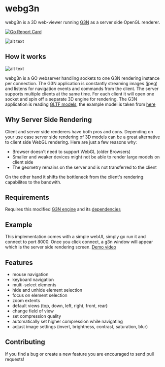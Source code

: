 
# webg3n

webg3n is a 3D web-viewer running [G3N](https://github.com/g3n/engine) as a server side OpenGL renderer.

[![Go Report Card](https://goreportcard.com/badge/github.com/moethu/webg3n)](https://goreportcard.com/report/github.com/moethu/webg3n)

![alt text](https://github.com/moethu/g3nserverside/raw/master/images/screenshot03.png)

## How it works

![alt text](https://github.com/moethu/g3nserverside/raw/master/images/arc.png)

webg3n is a GO webserver handling sockets to one G3N rendering instance per connection. The G3N application is constantly streaming images (jpeg) and listens for navigation events and commands from the client. The server supports multiple clients at the same time. For each client it will open one socket and spin off a separate 3D engine for rendering. The G3N application is reading [GLTF models](https://github.com/KhronosGroup/glTF), the example model is taken from [here](https://github.com/KhronosGroup/glTF-Sample-Models)

## Why Server Side Rendering

Client and server side renderers have both pros and cons. Depending on your use case server side rendering of 3D models can be a great alternative to client side WebGL rendering. Here are just a few reasons why:

- Browser doesn't need to support WebGL (older Browsers)
- Smaller and weaker devices might not be able to render large models on client side
- The geometry remains on the server and is not transferred to the client

On the other hand it shifts the bottleneck from the client's rendering capabilites to the bandwith.

## Requirements

Requires this modified [G3N engine](https://github.com/moethu/engine) and its [dependencies](https://github.com/moethu/engine#dependencies)

## Example

This implementation comes with a simple webUI, simply go run it and connect to port 8000.
Once you click connect, a g3n window will appear which is the server side rendering screen.
[Demo video](https://vimeo.com/358812535)

## Features

- mouse navigation
- keyboard navigation
- multi-select elements
- hide and unhide element selection
- focus on element selection
- zoom extents
- default views (top, down, left, right, front, rear)
- change field of view
- set compression quality
- automatically set higher compression while navigating
- adjust image settings (invert, brightness, contrast, saturation, blur)

## Contributing

If you find a bug or create a new feature you are encouraged to send pull requests!
